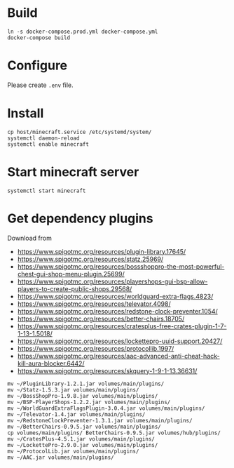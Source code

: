 # Build

```
ln -s docker-compose.prod.yml docker-compose.yml
docker-compose build
```

# Configure

Please create `.env` file.

# Install

```
cp host/minecraft.service /etc/systemd/system/
systemctl daemon-reload
systemctl enable minecraft
```

# Start minecraft server


```
systemctl start minecraft
```

# Get dependency plugins

Download from
- https://www.spigotmc.org/resources/plugin-library.17645/
- https://www.spigotmc.org/resources/statz.25969/
- https://www.spigotmc.org/resources/bossshoppro-the-most-powerful-chest-gui-shop-menu-plugin.25699/
- https://www.spigotmc.org/resources/playershops-gui-bsp-allow-players-to-create-public-shops.29568/
- https://www.spigotmc.org/resources/worldguard-extra-flags.4823/
- https://www.spigotmc.org/resources/televator.4098/
- https://www.spigotmc.org/resources/redstone-clock-preventer.1054/
- https://www.spigotmc.org/resources/better-chairs.18705/
- https://www.spigotmc.org/resources/cratesplus-free-crates-plugin-1-7-1-13-1.5018/
- https://www.spigotmc.org/resources/lockettepro-uuid-support.20427/
- https://www.spigotmc.org/resources/protocollib.1997/
- https://www.spigotmc.org/resources/aac-advanced-anti-cheat-hack-kill-aura-blocker.6442/
- https://www.spigotmc.org/resources/skquery-1-9-1-13.36631/

```
mv ~/PluginLibrary-1.2.1.jar volumes/main/plugins/
mv ~/Statz-1.5.3.jar volumes/main/plugins/
mv ~/BossShopPro-1.9.8.jar volumes/main/plugins/
mv ~/BSP-PlayerShops-1.2.2.jar volumes/main/plugins/
mv ~/WorldGuardExtraFlagsPlugin-3.0.4.jar volumes/main/plugins/
mv ~/Televator-1.4.jar volumes/main/plugins/
mv ~/RedstoneClockPreventer-1.3.1.jar volumes/main/plugins/
mv ~/BetterChairs-0.9.5.jar volumes/main/plugins/
cp volumes/main/plugins/ BetterChairs-0.9.5.jar volumes/hub/plugins/
mv ~/CratesPlus-4.5.1.jar volumes/main/plugins/
mv ~/LockettePro-2.9.0.jar volumes/main/plugins/
mv ~/ProtocolLib.jar volumes/main/plugins/
mv ~/AAC.jar volumes/main/plugins/
```

